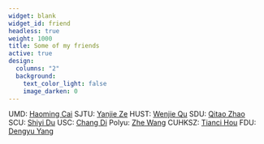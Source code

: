 ```yaml
---
widget: blank
widget_id: friend
headless: true
weight: 1000
title: Some of my friends
active: true
design:
  columns: "2"
  background:
    text_color_light: false
    image_darken: 0
---
```

UMD: [Haoming Cai](https://haomingcai.github.io/)  SJTU: [Yanjie Ze](https://yanjieze.com/) HUST: [Wenjie Qu](http://quwenjie.github.io/) SDU: [Qitao Zhao](https://qitaozhao.github.io)  \
SCU: [Shiyi Du](https://zoedsy.github.io/)  USC: [Chang Di](https://boese0601.github.io/)   Polyu: [Zhe Wang](https://zhe-wang0018.github.io/) CUHKSZ: [Tianci Hou](https://haomingcai.github.io/) FDU: [Dengyu Yang](http://abluecat123.github.io/)